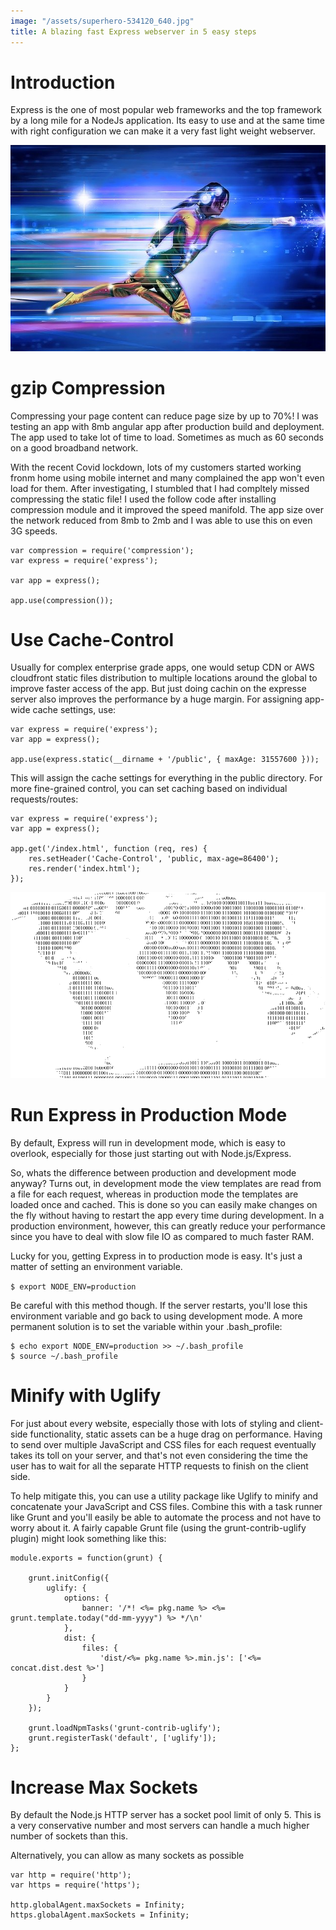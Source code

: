 ```yaml
---
image: "/assets/superhero-534120_640.jpg"
title: A blazing fast Express webserver in 5 easy steps
---
```


# Introduction
Express is the one of most popular web frameworks and the top framework by a long mile for a NodeJs application.
Its easy to use and at the same time with right configuration we can make it a very fast light weight webserver.

<img class="width-100" alt="blazing fast Express webserver" src="/assets/superhero-534120_640.jpg"/>

# gzip Compression
Compressing your page content can reduce page size by up to 70%! I was testing an app with 8mb angular app after production build and deployment. The app used to take lot of time to load. Sometimes as much as 60 seconds on a good broadband network.

With the recent Covid lockdown, lots of my customers started working fronm home using mobile internet and many complained the app won't even load for them. After investigating, I stumbled that I had compltely missed compressing the static file! I used the follow code after installing compression module and it improved the speed manifold. The app size over the network reduced from 8mb to 2mb and I was able to use this on even 3G speeds.

```
var compression = require('compression');
var express = require('express');

var app = express();

app.use(compression());
```

# Use Cache-Control
Usually for complex enterprise grade apps, one would setup CDN or AWS cloudfront static files distribution to multiple locations around the global to improve faster access of the app. But just doing cachin on the expresse server also improves the performance by a huge margin.  For assigning app-wide cache settings, use:

```
var express = require('express');
var app = express();

app.use(express.static(__dirname + '/public', { maxAge: 31557600 }));
```

This will assign the cache settings for everything in the public directory. For more fine-grained control, you can set caching based on individual requests/routes:

```
var express = require('express');
var app = express();

app.get('/index.html', function (req, res) {
	res.setHeader('Cache-Control', 'public, max-age=86400');
	res.render('index.html');
});
```

<img class="width-100" src="/assets/binary-1254502_960_720.png"/>

# Run Express in Production Mode
By default, Express will run in development mode, which is easy to overlook, especially for those just starting out with Node.js/Express.

So, whats the difference between production and development mode anyway? Turns out, in development mode the view templates are read from a file for each request, whereas in production mode the templates are loaded once and cached. This is done so you can easily make changes on the fly without having to restart the app every time during development. In a production environment, however, this can greatly reduce your performance since you have to deal with slow file IO as compared to much faster RAM.

Lucky for you, getting Express in to production mode is easy. It's just a matter of setting an environment variable.

`$ export NODE_ENV=production`

Be careful with this method though. If the server restarts, you'll lose this environment variable and go back to using development mode. A more permanent solution is to set the variable within your .bash_profile:

```
$ echo export NODE_ENV=production >> ~/.bash_profile
$ source ~/.bash_profile
```

# Minify with Uglify
For just about every website, especially those with lots of styling and client-side functionality, static assets can be a huge drag on performance. Having to send over multiple JavaScript and CSS files for each request eventually takes its toll on your server, and that's not even considering the time the user has to wait for all the separate HTTP requests to finish on the client side.

To help mitigate this, you can use a utility package like Uglify to minify and concatenate your JavaScript and CSS files. Combine this with a task runner like Grunt and you'll easily be able to automate the process and not have to worry about it. A fairly capable Grunt file (using the grunt-contrib-uglify plugin) might look something like this:

```
module.exports = function(grunt) {

	grunt.initConfig({
		uglify: {
			options: {
				banner: '/*! <%= pkg.name %> <%= grunt.template.today("dd-mm-yyyy") %> */\n'
			},
			dist: {
				files: {
					'dist/<%= pkg.name %>.min.js': ['<%= concat.dist.dest %>']
				}
			}
    	}
	});

	grunt.loadNpmTasks('grunt-contrib-uglify');
	grunt.registerTask('default', ['uglify']);
};
```

# Increase Max Sockets
By default the Node.js HTTP server has a socket pool limit of only 5. This is a very conservative number and most servers can handle a much higher number of sockets than this.

Alternatively, you can allow as many sockets as possible

```
var http = require('http');
var https = require('https');

http.globalAgent.maxSockets = Infinity;
https.globalAgent.maxSockets = Infinity;
```